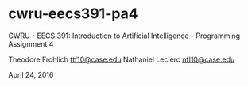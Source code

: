 # cwru-eecs391-pa4

CWRU - EECS 391: Introduction to Artificial Intelligence - Programming Assignment 4

Theodore Frohlich <ttf10@case.edu>
Nathaniel Leclerc <nfl10@case.edu>

April 24, 2016
